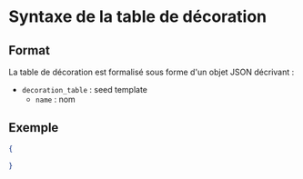 # Syntaxe de la table de décoration

## Format
La table de décoration est formalisé sous forme d'un objet JSON décrivant : 
- `decoration_table` : seed template
    - `name` : nom
    

## Exemple 
```json
{
 
}
```